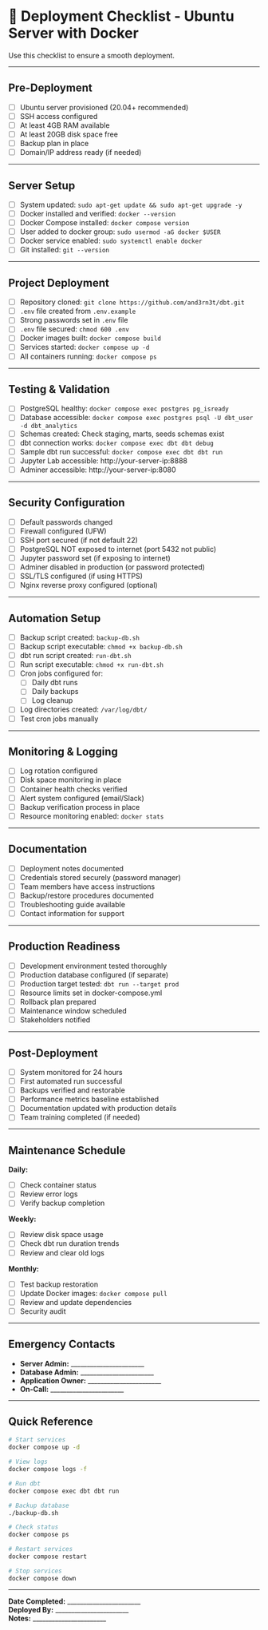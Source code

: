 # 🚀 Deployment Checklist - Ubuntu Server with Docker

Use this checklist to ensure a smooth deployment.

---

## Pre-Deployment

- [ ] Ubuntu server provisioned (20.04+ recommended)
- [ ] SSH access configured
- [ ] At least 4GB RAM available
- [ ] At least 20GB disk space free
- [ ] Backup plan in place
- [ ] Domain/IP address ready (if needed)

---

## Server Setup

- [ ] System updated: `sudo apt-get update && sudo apt-get upgrade -y`
- [ ] Docker installed and verified: `docker --version`
- [ ] Docker Compose installed: `docker compose version`
- [ ] User added to docker group: `sudo usermod -aG docker $USER`
- [ ] Docker service enabled: `sudo systemctl enable docker`
- [ ] Git installed: `git --version`

---

## Project Deployment

- [ ] Repository cloned: `git clone https://github.com/and3rn3t/dbt.git`
- [ ] `.env` file created from `.env.example`
- [ ] Strong passwords set in `.env` file
- [ ] `.env` file secured: `chmod 600 .env`
- [ ] Docker images built: `docker compose build`
- [ ] Services started: `docker compose up -d`
- [ ] All containers running: `docker compose ps`

---

## Testing & Validation

- [ ] PostgreSQL healthy: `docker compose exec postgres pg_isready`
- [ ] Database accessible: `docker compose exec postgres psql -U dbt_user -d dbt_analytics`
- [ ] Schemas created: Check staging, marts, seeds schemas exist
- [ ] dbt connection works: `docker compose exec dbt dbt debug`
- [ ] Sample dbt run successful: `docker compose exec dbt dbt run`
- [ ] Jupyter Lab accessible: http://your-server-ip:8888
- [ ] Adminer accessible: http://your-server-ip:8080

---

## Security Configuration

- [ ] Default passwords changed
- [ ] Firewall configured (UFW)
- [ ] SSH port secured (if not default 22)
- [ ] PostgreSQL NOT exposed to internet (port 5432 not public)
- [ ] Jupyter password set (if exposing to internet)
- [ ] Adminer disabled in production (or password protected)
- [ ] SSL/TLS configured (if using HTTPS)
- [ ] Nginx reverse proxy configured (optional)

---

## Automation Setup

- [ ] Backup script created: `backup-db.sh`
- [ ] Backup script executable: `chmod +x backup-db.sh`
- [ ] dbt run script created: `run-dbt.sh`
- [ ] Run script executable: `chmod +x run-dbt.sh`
- [ ] Cron jobs configured for:
  - [ ] Daily dbt runs
  - [ ] Daily backups
  - [ ] Log cleanup
- [ ] Log directories created: `/var/log/dbt/`
- [ ] Test cron jobs manually

---

## Monitoring & Logging

- [ ] Log rotation configured
- [ ] Disk space monitoring in place
- [ ] Container health checks verified
- [ ] Alert system configured (email/Slack)
- [ ] Backup verification process in place
- [ ] Resource monitoring enabled: `docker stats`

---

## Documentation

- [ ] Deployment notes documented
- [ ] Credentials stored securely (password manager)
- [ ] Team members have access instructions
- [ ] Backup/restore procedures documented
- [ ] Troubleshooting guide available
- [ ] Contact information for support

---

## Production Readiness

- [ ] Development environment tested thoroughly
- [ ] Production database configured (if separate)
- [ ] Production target tested: `dbt run --target prod`
- [ ] Resource limits set in docker-compose.yml
- [ ] Rollback plan prepared
- [ ] Maintenance window scheduled
- [ ] Stakeholders notified

---

## Post-Deployment

- [ ] System monitored for 24 hours
- [ ] First automated run successful
- [ ] Backups verified and restorable
- [ ] Performance metrics baseline established
- [ ] Documentation updated with production details
- [ ] Team training completed (if needed)

---

## Maintenance Schedule

**Daily:**
- [ ] Check container status
- [ ] Review error logs
- [ ] Verify backup completion

**Weekly:**
- [ ] Review disk space usage
- [ ] Check dbt run duration trends
- [ ] Review and clear old logs

**Monthly:**
- [ ] Test backup restoration
- [ ] Update Docker images: `docker compose pull`
- [ ] Review and update dependencies
- [ ] Security audit

---

## Emergency Contacts

- **Server Admin:** _______________________
- **Database Admin:** _______________________
- **Application Owner:** _______________________
- **On-Call:** _______________________

---

## Quick Reference

```bash
# Start services
docker compose up -d

# View logs
docker compose logs -f

# Run dbt
docker compose exec dbt dbt run

# Backup database
./backup-db.sh

# Check status
docker compose ps

# Restart services
docker compose restart

# Stop services
docker compose down
```

---

**Date Completed:** _______________________  
**Deployed By:** _______________________  
**Notes:** _______________________
